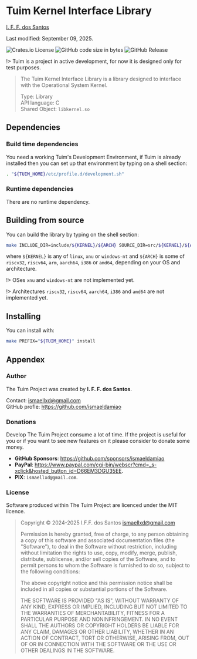 # Tuim Kernel Interface Library

[I. F. F. dos Santos](mailto:ismaellxd@gmail.com)

Last modified: September 09, 2025.

![Crates.io License](https://img.shields.io/crates/l/MIT)
![GitHub code size in bytes](https://img.shields.io/github/languages/code-size/ismaeldamiao/tuim)
![GitHub Release](https://img.shields.io/github/v/release/ismaeldamiao/tuim)

!> Tuim is a project in active development,
for now it is designed only for test purposes.

> The Tuim Kernel Interface Library is a library designed to interface
> with the Operational System Kernel.
>
> Type: Library  
> API language: C  
> Shared Object: `libkernel.so`

## Dependencies

### Build time dependencies

You need a working Tuim's Development Environment,
if Tuim is already installed then you can set up that environment
by typing on a shell section:

```sh
. "${TUIM_HOME}/etc/profile.d/development.sh"
```

### Runtime dependencies

There are no runtime dependency.

## Building from source

You can build the library by typing on the shell section:

```sh
make INCLUDE_DIR=include/${KERNEL}/${ARCH} SOURCE_DIR=src/${KERNEL}/${ARCH}
```

where `${KERNEL}` is any of `linux`, `xnu` or `windows-nt` and
`${ARCH}` is some of `riscv32`, `riscv64`, `arm`, `aarch64`, `i386` or `amd64`,
depending on your OS and architecture.

!> OSes `xnu` and `windows-nt` are not implemented yet.

!> Architectures `riscv32`, `riscv64`, `aarch64`, `i386` and `amd64` are not implemented yet.

## Installing

You can install with:

```sh
make PREFIX="${TUIM_HOME}" install
```

## Appendex

### Author

The Tuim Project was created by **I. F. F. dos Santos**.

Contact: [ismaellxd@gmail.com](mailto:ismaellxd@gmail.com)  
GitHub profle: <https://github.com/ismaeldamiao>

### Donations

Develop The Tuim Project consume a lot of time.
If the project is useful for you or if you want to see new features on it
please consider to donate some money.

* **GitHub Sponsors**: https://github.com/sponsors/ismaeldamiao
* **PayPal**: <https://www.paypal.com/cgi-bin/webscr?cmd=_s-xclick&hosted_button_id=D66EM3DGU35EE>.
* **PIX**: `ismaellxd@gmail.com`.

### License

Software produced within The Tuim Project are licenced under the MIT licence.

> Copyright © 2024-2025 I.F.F. dos Santos <ismaellxd@gmail.com>
> 
> Permission is hereby granted, free of charge, to any person obtaining a copy
> of this software and associated documentation files (the "Software"), to deal
> in the Software without restriction, including without limitation the rights
> to use, copy, modify, merge, publish, distribute, sublicense, and/or sell
> copies of the Software, and to permit persons to whom the Software is
> furnished to do so, subject to the following conditions:
> 
> The above copyright notice and this permission notice shall be included in all
> copies or substantial portions of the Software.
> 
> THE SOFTWARE IS PROVIDED "AS IS", WITHOUT WARRANTY OF ANY KIND, EXPRESS OR
> IMPLIED, INCLUDING BUT NOT LIMITED TO THE WARRANTIES OF MERCHANTABILITY,
> FITNESS FOR A PARTICULAR PURPOSE AND NONINFRINGEMENT. IN NO EVENT SHALL THE
> AUTHORS OR COPYRIGHT HOLDERS BE LIABLE FOR ANY CLAIM, DAMAGES OR OTHER
> LIABILITY, WHETHER IN AN ACTION OF CONTRACT, TORT OR OTHERWISE, ARISING FROM,
> OUT OF OR IN CONNECTION WITH THE SOFTWARE OR THE USE OR OTHER DEALINGS IN THE
> SOFTWARE.
